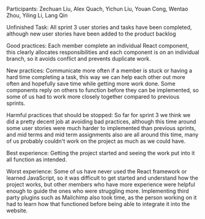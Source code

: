 Participants: Zechuan Liu, Alex Quach, Yichun Liu, Youan Cong, Wentao Zhou, Yiling Li, Lang Qin

Unfinished Task: All sprint 3 user stories and tasks have been completed, although new user stories have been added to the product backlog

Good practices: Each member complete an individual React component, this clearly allocates responsibilities and each component is on an individual branch, so it avoids conflict and prevents duplicate work.

New practices: Communicate more often if a member is stuck or having a hard time completing a task, this way we can help each other out more often and hopefully save time while getting more work done. Some components reply on others to function before they can be implemented, so some of us had to work more closely together compared to previous sprints.

Harmful practices that should be stopped: So far for sprint 3 we think we did a pretty decent job at avoiding bad practices, although this time around some user stories were much harder to implemented than previous sprints, and mid terms and mid term assignments also are all around this time, many of us probably couldn't work on the project as much as we could have.

Best experience: Getting the project started and seeing the work put into it all function as intended.

Worst experience: Some of us have never used the React framework or learned JavaScript, so it was difficult to get started and understand how the project works, but other members who have more experience were helpful enough to guide the ones who were struggling more. Implementing third party plugins such as Mailchimp also took time, as the person working on it had to learn how that functioned before being able to integrate it into the website.
